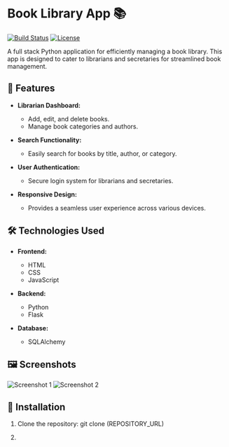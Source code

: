 # Book Library App 📚

[![Build Status](<YOUR_BUILD_STATUS_BADGE_URL>)](<YOUR_BUILD_STATUS_LINK>)
[![License](<YOUR_LICENSE_BADGE_URL>)](<YOUR_LICENSE_LINK>)

A full stack Python application for efficiently managing a book library.
This app is designed to cater to librarians and secretaries for streamlined book management.

## 🚀 Features

- **Librarian Dashboard:**
  - Add, edit, and delete books.
  - Manage book categories and authors.

- **Search Functionality:**
  - Easily search for books by title, author, or category.

- **User Authentication:**
  - Secure login system for librarians and secretaries.

- **Responsive Design:**
  - Provides a seamless user experience across various devices.

## 🛠️ Technologies Used

- **Frontend:**
  - HTML
  - CSS
  - JavaScript

- **Backend:**
  - Python
  - Flask

- **Database:**
  - SQLAlchemy

## 🖼️ Screenshots

![Screenshot 1](screenshots/screenshot1.png)
![Screenshot 2](screenshots/screenshot2.png)

## 🔧 Installation

1. Clone the repository:
   git clone (REPOSITORY_URL)

2. 
